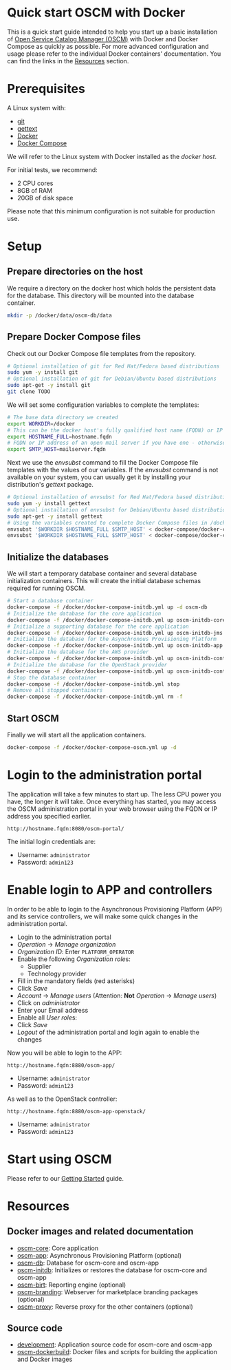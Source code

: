 # Quick start OSCM with Docker
This is a quick start guide intended to help you start up a basic installation of [Open Service Catalog Manager (OSCM)](https://openservicecatalogmanager.org/) with Docker and Docker Compose as quickly as possible. For more advanced configuration and usage please refer to the individual Docker containers' documentation. You can find the links in the [Resources](#resources) section.

# Prerequisites
A Linux system with:

* [git](https://git-scm.com/)
* [gettext](https://www.gnu.org/software/gettext/)
* [Docker](https://docs.docker.com/engine/installation/)
* [Docker Compose](https://docs.docker.com/compose/install/)

We will refer to the Linux system with Docker installed as the *docker host*.

For initial tests, we recommend:

* 2 CPU cores
* 8GB of RAM
* 20GB of disk space

Please note that this minimum configuration is not suitable for production use.

# Setup
## Prepare directories on the host
We require a directory on the docker host which holds the persistent data for the database. This directory will be mounted into the database container.

```sh
mkdir -p /docker/data/oscm-db/data
```

## Prepare Docker Compose files
Check out our Docker Compose file templates from the repository.

```sh
# Optional installation of git for Red Hat/Fedora based distributions
sudo yum -y install git
# Optional installation of git for Debian/Ubuntu based distributions
sudo apt-get -y install git
git clone TODO
```

We will set some configuration variables to complete the templates:

```sh
# The base data directory we created
export WORKDIR=/docker
# This can be the docker host's fully qualified host name (FQDN) or IP address
export HOSTNAME_FULL=hostname.fqdn
# FQDN or IP address of an open mail server if you have one - otherwise 'none'
export SMTP_HOST=mailserver.fqdn
```

Next we use the *envsubst* command to fill the Docker Compose file templates with the values of our variables. If the *envsubst* command is not available on your system, you can usually get it by installing your distribution's *gettext* package.

```sh
# Optional installation of envsubst for Red Hat/Fedora based distributions
sudo yum -y install gettext
# Optional installation of envsubst for Debian/Ubuntu based distributions
sudo apt-get -y install gettext
# Using the variables created to complete Docker Compose files in /docker
envsubst '$WORKDIR $HOSTNAME_FULL $SMTP_HOST' < docker-compose/docker-compose-initdb.yml.template > /docker/docker-compose-initdb.yml
envsubst '$WORKDIR $HOSTNAME_FULL $SMTP_HOST' < docker-compose/docker-compose-oscm.yml.template > /docker/docker-compose-oscm.yml
```

## Initialize the databases
We will start a temporary database container and several database initialization containers. This will create the initial database schemas required for running OSCM.

```sh
# Start a database container
docker-compose -f /docker/docker-compose-initdb.yml up -d oscm-db
# Initialize the database for the core application
docker-compose -f /docker/docker-compose-initdb.yml up oscm-initdb-core
# Initialize a supporting database for the core application
docker-compose -f /docker/docker-compose-initdb.yml up oscm-initdb-jms
# Initialize the database for the Asynchronous Provisioning Platform
docker-compose -f /docker/docker-compose-initdb.yml up oscm-initdb-app
# Initialize the database for the AWS provider
docker-compose -f /docker/docker-compose-initdb.yml up oscm-initdb-controller-aws
# Initialize the database for the OpenStack provider
docker-compose -f /docker/docker-compose-initdb.yml up oscm-initdb-controller-openstack
# Stop the database container
docker-compose -f /docker/docker-compose-initdb.yml stop
# Remove all stopped containers
docker-compose -f /docker/docker-compose-initdb.yml rm -f
```

## Start OSCM
Finally we will start all the application containers.

```sh
docker-compose -f /docker/docker-compose-oscm.yml up -d
```

# Login to the administration portal
The application will take a few minutes to start up. The less CPU power you have, the longer it will take. Once everything has started, you may access the OSCM administration portal in your web browser using the FQDN or IP address you specified earlier.

`http://hostname.fqdn:8080/oscm-portal/`

The initial login credentials are:

* Username: `administrator`
* Password: `admin123`

# Enable login to APP and controllers
In order to be able to login to the Asynchronous Provisioning Platform (APP) and its service controllers, we will make some quick changes in the administration portal.

* Login to the administration portal
* *Operation* -> *Manage organization*
* *Organization ID*: Enter `PLATFORM_OPERATOR`
* Enable the following *Organization role*s:
    * Supplier
    * Technology provider
* Fill in the mandatory fields (red asterisks)
* Click *Save*
* *Account* -> *Manage users* (Attention: **Not** *Operation* -> *Manage users*)
* Click on *administrator*
* Enter your Email address
* Enable all *User role*s:
* Click *Save*
* *Logout* of the administration portal and login again to enable the changes

Now you will be able to login to the APP:

`http://hostname.fqdn:8880/oscm-app/`

* Username: `administrator`
* Password: `admin123`

As well as to the OpenStack controller:

`http://hostname.fqdn:8880/oscm-app-openstack/`

* Username: `administrator`
* Password: `admin123`

# Start using OSCM
Please refer to our [Getting Started](https://github.com/servicecatalog/development/wiki/Getting-Started) guide.

# Resources
## Docker images and related documentation

* [oscm-core](): Core application
* [oscm-app](): Asynchronous Provisioning Platform (optional)
* [oscm-db](): Database for oscm-core and oscm-app
* [oscm-initdb](): Initializes or restores the database for oscm-core and oscm-app
* [oscm-birt](): Reporting engine (optional)
* [oscm-branding](): Webserver for marketplace branding packages (optional)
* [oscm-proxy](): Reverse proxy for the other containers (optional)

## Source code

* [development](https://github.com/servicecatalog/development): Application source code for oscm-core and oscm-app
* [oscm-dockerbuild](https://github.com/servicecatalog/oscm-dockerbuild): Docker files and scripts for building the application and Docker images
